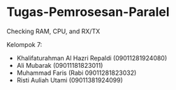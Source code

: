 # Tugas-Pemrosesan-Paralel

Checking RAM, CPU, and RX/TX

Kelompok 7:


* Khalifaturahman Al Hazri Repaldi (09011281924080)
* Ali Mubarak (09011181823011)
* Muhammad Faris (Rabi 09011281823032)
* Risti Auliah Utami (09011381924099)

